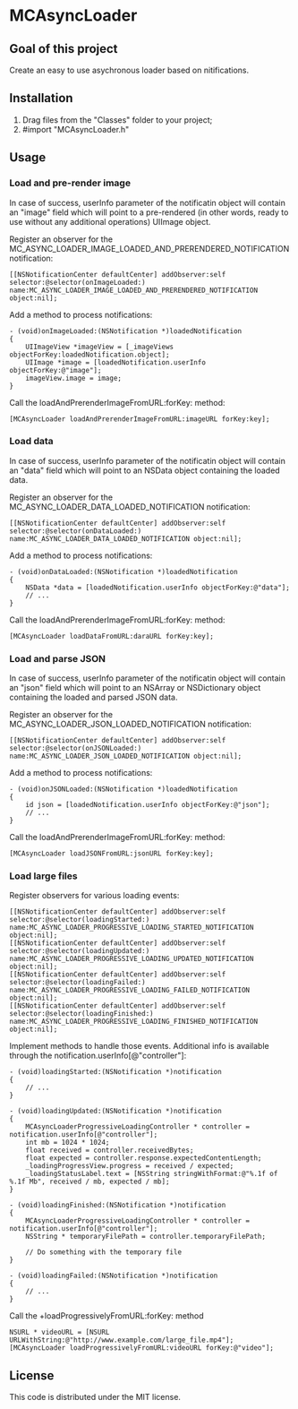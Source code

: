 # MCAsyncLoader

## Goal of this project

Create an easy to use asychronous loader based on nitifications.

## Installation

1. Drag files from the "Classes" folder to your project;
2. #import "MCAsyncLoader.h"

## Usage

### Load and pre-render image

In case of success, userInfo parameter of the notificatin object will contain an "image" field which will point to a pre-rendered (in other words, ready to use without any additional operations) UIImage object.

Register an observer for the MC_ASYNC_LOADER_IMAGE_LOADED_AND_PRERENDERED_NOTIFICATION notification:

    [[NSNotificationCenter defaultCenter] addObserver:self selector:@selector(onImageLoaded:) name:MC_ASYNC_LOADER_IMAGE_LOADED_AND_PRERENDERED_NOTIFICATION object:nil];

Add a method to process notifications:

    - (void)onImageLoaded:(NSNotification *)loadedNotification
    {
        UIImageView *imageView = [_imageViews objectForKey:loadedNotification.object];
        UIImage *image = [loadedNotification.userInfo objectForKey:@"image"];
        imageView.image = image;
    }

Call the loadAndPrerenderImageFromURL:forKey: method:

    [MCAsyncLoader loadAndPrerenderImageFromURL:imageURL forKey:key];
    
### Load data

In case of success, userInfo parameter of the notificatin object will contain an "data" field which will point to an NSData object containing the loaded data.

Register an observer for the MC_ASYNC_LOADER_DATA_LOADED_NOTIFICATION notification:

    [[NSNotificationCenter defaultCenter] addObserver:self selector:@selector(onDataLoaded:) name:MC_ASYNC_LOADER_DATA_LOADED_NOTIFICATION object:nil];

Add a method to process notifications:

    - (void)onDataLoaded:(NSNotification *)loadedNotification
    {
        NSData *data = [loadedNotification.userInfo objectForKey:@"data"];
        // ...
    }

Call the loadAndPrerenderImageFromURL:forKey: method:

    [MCAsyncLoader loadDataFromURL:daraURL forKey:key];
    
### Load and parse JSON

In case of success, userInfo parameter of the notificatin object will contain an "json" field which will point to an NSArray or NSDictionary object containing the loaded and parsed JSON data.

Register an observer for the MC_ASYNC_LOADER_JSON_LOADED_NOTIFICATION notification:

    [[NSNotificationCenter defaultCenter] addObserver:self selector:@selector(onJSONLoaded:) name:MC_ASYNC_LOADER_JSON_LOADED_NOTIFICATION object:nil];

Add a method to process notifications:

    - (void)onJSONLoaded:(NSNotification *)loadedNotification
    {
        id json = [loadedNotification.userInfo objectForKey:@"json"];
        // ...
    }

Call the loadAndPrerenderImageFromURL:forKey: method:

    [MCAsyncLoader loadJSONFromURL:jsonURL forKey:key];
    
### Load large files

Register observers for various loading events:

    [[NSNotificationCenter defaultCenter] addObserver:self selector:@selector(loadingStarted:) name:MC_ASYNC_LOADER_PROGRESSIVE_LOADING_STARTED_NOTIFICATION object:nil];
    [[NSNotificationCenter defaultCenter] addObserver:self selector:@selector(loadingUpdated:) name:MC_ASYNC_LOADER_PROGRESSIVE_LOADING_UPDATED_NOTIFICATION object:nil];
    [[NSNotificationCenter defaultCenter] addObserver:self selector:@selector(loadingFailed:) name:MC_ASYNC_LOADER_PROGRESSIVE_LOADING_FAILED_NOTIFICATION object:nil];
    [[NSNotificationCenter defaultCenter] addObserver:self selector:@selector(loadingFinished:) name:MC_ASYNC_LOADER_PROGRESSIVE_LOADING_FINISHED_NOTIFICATION object:nil];

Implement methods to handle those events. Additional info is available through the notification.userInfo[@"controller"]:

    - (void)loadingStarted:(NSNotification *)notification
    {
        // ...
    }

    - (void)loadingUpdated:(NSNotification *)notification
    {
        MCAsyncLoaderProgressiveLoadingController * controller = notification.userInfo[@"controller"];
        int mb = 1024 * 1024;
        float received = controller.receivedBytes;
        float expected = controller.response.expectedContentLength;
        _loadingProgressView.progress = received / expected;
        _loadingStatusLabel.text = [NSString stringWithFormat:@"%.1f of %.1f Mb", received / mb, expected / mb];
    }

    - (void)loadingFinished:(NSNotification *)notification
    {
        MCAsyncLoaderProgressiveLoadingController * controller = notification.userInfo[@"controller"];
        NSString * temporaryFilePath = controller.temporaryFilePath;
        
        // Do something with the temporary file
    }

    - (void)loadingFailed:(NSNotification *)notification
    {
        // ...
    }

Call the +loadProgressivelyFromURL:forKey: method

    NSURL * videoURL = [NSURL URLWithString:@"http://www.example.com/large_file.mp4"];
    [MCAsyncLoader loadProgressivelyFromURL:videoURL forKey:@"video"];

## License

This code is distributed under the MIT license.